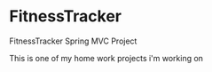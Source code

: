 # FitnessTracker
FitnessTracker Spring MVC Project

This is one of my home work projects i'm working on  
